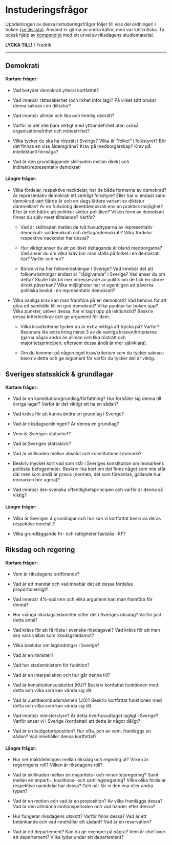 # Instuderingsfrågor

Uppdelningen av dessa instuderingsfrågor följer till viss del ordningen i boken [(se läslista)](../material/innehall_laslista_demokrati.md). Använd er gärna av andra källor, men var källkritiska. Ta också hjälp av [kompendiet](../material/laslista_och_material.md#Kompendium) med ett urval av riksdagens studiematerial.

**LYCKA TILL!**
/ Fredrik

***

## Demokrati

#### Kortare frågor:

- Vad betyder demokrati ytterst kortfattat?

- Vad innebär rättssäkerhet (och likhet inför lag)? På vilket sätt brukar denna saknas i en diktatur?

- Vad innebär allmän och lika och hemlig rösträtt?

- Varför är det inte bara viktigt med yttrandefrihet utan också organisationsfrihet och mötesfrihet?

- Vilka tycker du ska ha rösträtt i Sverige? Vilka är ”folket” i folkstyret? Bör det finnas en viss åldersgräns? Krav på medborgarskap? Krav på intellektuell förmåga?

- Vad är den grundläggande skillnaden mellan direkt och indirekt/representativ demokrati

#### Längre frågor:

- Vilka fördelar, respektive nackdelar, har de båda formerna av demokrati? Är representativ demokrati ett verkligt folkstyre? Eller har vi endast sann demokrati vart fjärde år och en slags lättare variant av diktatur däremellan? Är en fullvärdig direktdemokrati ens en praktisk möjlighet? Eller är det bättre att politiker sköter politiken? Vilken form av demokrati finner du själv mest tilltalande? Varför?

    - Vad är skillnaden mellan de två huvudtyperna av representativ demokrati: valdemokrati och deltagardemokrati? Vilka fördelar respektive nackdelar har dessa? 

    - Hur viktigt anser du att politiskt deltagande är bland medborgarna? Vad anser du om vilka krav bör man ställa på folket i en demokrati här? Varför och hur? 

    - Borde vi ha fler folkomröstningar i Sverige? Vad innebär det att folkomröstningar endast är ”rådgivande” i Sverige? Vad anser du om detta? Skulle folk bli mer intresserade av politik om de fick en större direkt påverkan? Vilka möjligheter har vi egentligen att påverka politiska beslut i en representativ demokrati?

- Vilka vanliga krav kan man framföra på en demokrati? Vad behövs för att göra ett samhälle till en god demokrati? Vilka punkter tar boken upp? Vilka punkter, utöver dessa, har vi tagit upp på lektionstid? Beskriv dessa kriterier/krav och ge argument för dem.

    - Vilka krav/kriterier tycker du är extra viktiga att trycka på? Varför? Resonera lite extra kring minst 3 av de vanliga kraven/kriterierna (gärna några andra än allmän och lika rösträtt och majoritetsprincipen, eftersom dessa ändå är mer självklara). 

    - Om du kommer på någon eget krav/kriterium som du tycker saknas: beskriv detta och ge argument för varför du tycker det är viktig.
    


## Sveriges statsskick & grundlagar

#### Kortare frågor:

- Vad är en konstitution/grundlag/författning? Hur förhåller sig denna till övriga lagar? Varför är det viktigt att ha en sådan?

- Vad krävs för att kunna ändra en grundlag i Sverige?

- Vad är riksdagsordningen? Är denna en grundlag?

- Vem är Sveriges statschef?

- Vad är Sveriges statsskick?

- Vad är skillnaden mellan absolut och konstitutionell monarki?

- Beskriv mycket kort vad som står i Sveriges konstitution om monarkens politiska befogenheter. Beskriv lika kort om det finns något som inte står där men som ändå är praxis (normen, det som förväntas, gällande hur monarken bör agera)?

- Vad innebär den svenska offentlighetsprincipen och varför är denna så viktig?

#### Längre frågor:

- Vilka är Sveriges 4 grundlagar och hur kan vi kortfattat beskriva deras respektive innehåll?

- Vilka grundläggande fri- och rättigheter fastslås i RF?



## Riksdag och regering

#### Kortare frågor:

- Vem är riksdagens ordförande?

- Vad är ett mandat och vad innebär det att dessa fördelas proportionerligt?

- Vad innebär 4%-spärren och vilka argument kan man framföra för denna?

- Hur många riksdagsledamöter sitter det i Sveriges riksdag? Varför just detta antal?

- Vad krävs för att få rösta i svenska riksdagsval? Vad krävs för att man ska vara valbar som riksdagsledamot?

- Vilka beslutar om lagändringar i Sverige?

- Vad är en minister?

- Vad har stadsministern för funktion?

- Vad är en interpellation och hur går denna till?

- Vad är konstitutionsutskottet (KU)? Beskriv kortfattat funktionen med detta och vilka som kan vända sig dit.

- Vad är Justitieombudsmännen (JO)? Beskriv kortfattat funktionen med detta och vilka som kan vända sig dit.

- Vad innebär ministerstyre? Är detta överhuvudtaget lagligt i Sverige? Varför anser vi i Sverige (kortfattat) att detta är något dåligt?

- Vad är en budgetproposition? Hur ofta, och av vem, framläggs en sådan? Vad innehåller denna kortfattat?

#### Längre frågor:

- Hur ser maktdelningen mellan riksdag och regering ut? Vilken är regeringens roll? Vilken är riksdagens roll?

- Vad är skillnaden mellan en majoritets- och minoritetsregering? Samt mellan en enparti-, koalitions- och samlingsregering? Vilka olika fördelar respektive nackdelar har dessa? Och när får vi den ena eller andra typen?

- Vad är en motion och vad är en proposition? Av vilka framläggs dessa? Vad är den allmänna motionsperioden och vad händer efter denna?

- Hur fungerar riksdagens utskott? Varför finns dessa? Vad är ett betänkande och vad innehåller ett sådant? Vad är en reservation?

- Vad är ett departement? Kan du ge exempel på några? Vem är chef över ett departement? Vilka lyder under ett departement?

